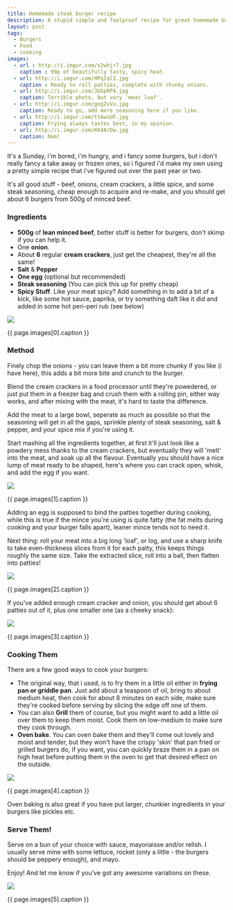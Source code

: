 ```yaml
---
title: Homemade steak burger recipe
description: A stupid simple and foolproof recipe for great homemade burgers.
layout: post
tags:
  - Burgers
  - Food
  - cooking
images:
  - url : http://i.imgur.com/s2whjr7.jpg
    caption : 99p of beautifully tasty, spicy heat.
  - url: http://i.imgur.com/HPqIqlI.jpg
    caption : Ready to roll patties, complete with chunky onions.
  - url: http://i.imgur.com/Jb5pRP4.jpg
    caption: Terrible photo, but very 'meat loaf'.
  - url: http://i.imgur.com/gog2vVu.jpg
    caption: Ready to go, add more seasoning here if you like.
  - url: http://i.imgur.com/ttAwsUF.jpg
    caption: Frying always tastes best, in my opinion.
  - url: http://i.imgur.com/KK4ArDw.jpg
    caption: Nom!
---
```


It's a Sunday, i'm bored, i'm hungry, and i fancy some burgers, but i don't really fancy a take away or frozen ones, so i figured i'd make my own using a pretty simple recipe that i've figured out over the past year or two.

It's all good stuff - beef, onions, cream crackers, a little spice, and some steak seasoning, cheap enough to acquire and re-make, and you should get about 6 burgers from 500g of minced beef.

### Ingredients ###

- **500g** of **lean minced beef**, better stuff is better for burgers, don't skimp if you can help it.
- One **onion**.
- About **6** regular **cream crackers**, just get the cheapest, they're all the same!
- **Salt** & **Pepper**
- **One egg** (optional but recommended)
- **Steak seasoning** (You can pick this up for pretty cheap)
- **Spicy Stuff**. Like your meat spicy? Add something in to add a bit of a kick, like some hot sauce, paprika, or try something daft like it did and added in some hot peri-peri rub (see below)

<div class="blog-image">
<a href="{{ page.images[0].url }}" class="view" rel="gl" title="{{ page.images[0].caption }}"><img src="{{ page.images[0].url }}" /></a>
<p class="caption">{{ page.images[0].caption }}</p>
</div>

### Method ###

Finely chop the onions - you can leave them a bit more chunky if you like (i have here), this adds a bit more bite and crunch to the burger.

Blend the cream crackers in a food processor until they're powedered, or just put them in a freezer bag and crush them with a rolling pin, either way works, and after mixing with the meat, it's hard to taste the difference.

Add the meat to a large bowl, seperate as much as possible so that the seasoning will get in all the gaps, sprinkle plenty of steak seasoning, salt & pepper, and your spice mix if you're using it.

Start mashing all the ingredients together, at first it'll just look like a powdery mess thanks to the cream crackers, but eventually they will 'melt' into the meat, and soak up all the flavour. Eventually you should have a nice lump of meat ready to be shaped, here's where you can crack open, whisk, and add the egg if you want.

<div class="blog-image">
<a href="{{ page.images[1].url }}" class="view" rel="gl" title="{{ page.images[1].caption }}"><img src="{{ page.images[1].url }}" /></a>
<p class="caption">{{ page.images[1].caption }}</p>
</div>

Adding an egg is supposed to bind the patties together during cooking, while this is true if the mince you're using is quite fatty (the fat melts during cooking and your burger falls apart), leaner mince tends not to need it.

Next thing: roll your meat into a big long 'loaf', or log, and use a sharp knife to take even-thickness slices from it for each patty, this keeps things roughly the same size. Take the extracted slice, roll into a ball, then flatten into patties!

<div class="blog-image">
<a href="{{ page.images[2].url }}" class="view" rel="gl" title="{{ page.images[2].caption }}"><img src="{{ page.images[2].url }}" /></a>
<p class="caption">{{ page.images[2].caption }}</p>
</div>

If you've added enough cream cracker and onion, you should get about 6 patties out of it, plus one smaller one (as a cheeky snack):

<div class="blog-image">
<a href="{{ page.images[3].url }}" class="view" rel="gl" title="{{ page.images[3].caption }}"><img src="{{ page.images[3].url }}" /></a>
<p class="caption">{{ page.images[3].caption }}</p>
</div>

### Cooking Them ###

There are a few good ways to cook your burgers:

- The original way, that i used, is to fry them in a little oil either in **frying pan or griddle pan**. Just add about a teaspoon of oil, bring to about medium heat, then cook for about 8 minutes on each side, make sure they're cooked before serving by slicing the edge off one of them.
- You can also **Grill** them of course, but you might want to add a little oil over them to keep them moist. Cook them on low-medium to make sure they cook through.
- **Oven bake**. You can oven bake them and they'll come out lovely and moist and tender, but they won't have the crispy 'skin' that pan fried or grilled burgers do, if you want, you can quickly braze them in a pan on high heat before putting them in the oven to get that desired effect on the outside.

<div class="blog-image">
<a href="{{ page.images[4].url }}" class="view" rel="gl" title="{{ page.images[4].caption }}"><img src="{{ page.images[4].url }}" /></a>
<p class="caption">{{ page.images[4].caption }}</p>
</div>

Oven baking is also great if you have put larger, chunkier ingredients in your burgers like pickles etc.

### Serve Them! ###

Serve on a bun of your choice with sauce, mayonaisse and/or relish. I usually serve mine with some lettuce, rocket (only a little - the burgers should be peppery enough), and mayo.

Enjoy! And let me know if you've got any awesome variations on these.

<div class="blog-image">
<a href="{{ page.images[5].url }}" class="view" rel="gl" title="{{ page.images[5].caption }}"><img src="{{ page.images[5].url }}" /></a>
<p class="caption">{{ page.images[5].caption }}</p>
</div>





